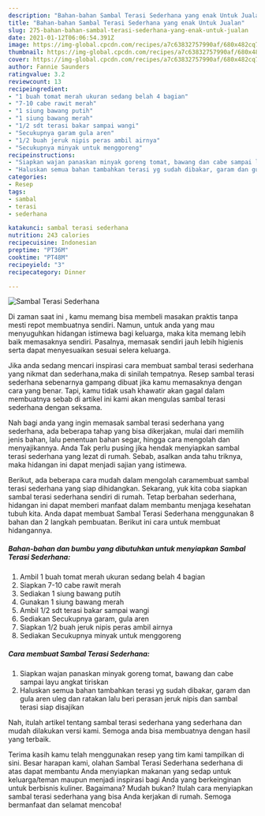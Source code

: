 ```yaml
---
description: "Bahan-bahan Sambal Terasi Sederhana yang enak Untuk Jualan"
title: "Bahan-bahan Sambal Terasi Sederhana yang enak Untuk Jualan"
slug: 275-bahan-bahan-sambal-terasi-sederhana-yang-enak-untuk-jualan
date: 2021-01-12T06:06:54.391Z
image: https://img-global.cpcdn.com/recipes/a7c63832757990af/680x482cq70/sambal-terasi-sederhana-foto-resep-utama.jpg
thumbnail: https://img-global.cpcdn.com/recipes/a7c63832757990af/680x482cq70/sambal-terasi-sederhana-foto-resep-utama.jpg
cover: https://img-global.cpcdn.com/recipes/a7c63832757990af/680x482cq70/sambal-terasi-sederhana-foto-resep-utama.jpg
author: Fannie Saunders
ratingvalue: 3.2
reviewcount: 13
recipeingredient:
- "1 buah tomat merah ukuran sedang belah 4 bagian"
- "7-10 cabe rawit merah"
- "1 siung bawang putih"
- "1 siung bawang merah"
- "1/2 sdt terasi bakar sampai wangi"
- "Secukupnya garam gula aren"
- "1/2 buah jeruk nipis peras ambil airnya"
- "Secukupnya minyak untuk menggoreng"
recipeinstructions:
- "Siapkan wajan panaskan minyak goreng tomat, bawang dan cabe sampai layu angkat tiriskan"
- "Haluskan semua bahan tambahkan terasi yg sudah dibakar, garam dan gula aren uleg dan ratakan lalu beri perasan jeruk nipis dan sambal terasi siap disajikan"
categories:
- Resep
tags:
- sambal
- terasi
- sederhana

katakunci: sambal terasi sederhana 
nutrition: 243 calories
recipecuisine: Indonesian
preptime: "PT36M"
cooktime: "PT48M"
recipeyield: "3"
recipecategory: Dinner

---
```



![Sambal Terasi Sederhana](https://img-global.cpcdn.com/recipes/a7c63832757990af/680x482cq70/sambal-terasi-sederhana-foto-resep-utama.jpg)

Di zaman  saat ini , kamu memang bisa membeli masakan praktis tanpa mesti repot membuatnya sendiri. Namun, untuk anda yang mau menyuguhkan hidangan istimewa bagi keluarga, maka kita memang lebih baik memasaknya sendiri. Pasalnya, memasak sendiri jauh lebih higienis serta dapat menyesuaikan sesuai selera keluarga.

Jika anda sedang mencari inspirasi cara membuat sambal terasi sederhana yang nikmat dan sederhana,maka di sinilah tempatnya. Resep sambal terasi sederhana  sebenarnya gampang dibuat jika kamu memasaknya dengan cara yang benar. Tapi, kamu tidak usah khawatir akan gagal dalam membuatnya 
sebab di artikel ini kami akan mengulas sambal terasi sederhana dengan seksama.  



Nah bagi anda yang ingin memasak sambal terasi sederhana yang sederhana, ada beberapa tahap yang bisa dikerjakan, mulai dari memilih jenis bahan, lalu penentuan bahan segar, hingga cara mengolah dan menyajikannya. Anda Tak perlu pusing jika hendak menyiapkan sambal terasi sederhana yang lezat di rumah. Sebab, asalkan anda  tahu triknya, maka hidangan ini dapat menjadi sajian yang istimewa.

Berikut, ada beberapa cara mudah dalam mengolah caramembuat sambal terasi sederhana yang siap dihidangkan. Sekarang, yuk kita coba siapkan sambal terasi sederhana sendiri di rumah. Tetap berbahan sederhana, hidangan ini dapat memberi manfaat dalam membantu menjaga kesehatan tubuh kita. Anda dapat membuat Sambal Terasi Sederhana menggunakan 8 bahan dan 2 langkah pembuatan. Berikut ini cara untuk membuat hidangannya.

<!--inarticleads1-->

##### Bahan-bahan dan bumbu yang dibutuhkan untuk menyiapkan Sambal Terasi Sederhana:

1. Ambil 1 buah tomat merah ukuran sedang belah 4 bagian
1. Siapkan 7-10 cabe rawit merah
1. Sediakan 1 siung bawang putih
1. Gunakan 1 siung bawang merah
1. Ambil 1/2 sdt terasi bakar sampai wangi
1. Sediakan Secukupnya garam, gula aren
1. Siapkan 1/2 buah jeruk nipis peras ambil airnya
1. Sediakan Secukupnya minyak untuk menggoreng




<!--inarticleads2-->

##### Cara membuat Sambal Terasi Sederhana:

1. Siapkan wajan panaskan minyak goreng tomat, bawang dan cabe sampai layu angkat tiriskan
1. Haluskan semua bahan tambahkan terasi yg sudah dibakar, garam dan gula aren uleg dan ratakan lalu beri perasan jeruk nipis dan sambal terasi siap disajikan




Nah, itulah artikel tentang  sambal terasi sederhana  yang sederhana dan mudah dilakukan versi kami. Semoga anda bisa membuatnya dengan hasil yang terbaik. 

Terima kasih kamu telah menggunakan resep yang tim kami tampilkan di sini. Besar harapan kami, olahan  Sambal Terasi Sederhana sederhana di atas dapat membantu Anda menyiapkan makanan yang sedap untuk keluarga/teman maupun menjadi inspirasi bagi Anda yang berkeinginan untuk berbisnis kuliner. Bagaimana? Mudah bukan? Itulah cara menyiapkan sambal terasi sederhana yang bisa Anda kerjakan di rumah. Semoga bermanfaat dan selamat mencoba!

